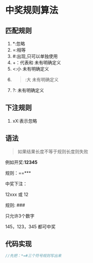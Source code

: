 # 中奖规则算法

## 匹配规则

1. *:忽略
2. =:相等
3. #:出现,只可以单独使用
4. +：代表和 未有明确定义
5. <:小 未有明确定义
6. >:大 未有明确定义
7. ?: 未有明确定义

## 下注规则

1. xX:表示忽略

## 语法

> 如果结果长度不等于规则长度则失败

例如开奖:**12345**

规则：==***

中奖下注：

12xxx 或 12

规则: ###

只允许3个数字

145，123，345 都可中奖

## 代码实现

```C#
//先把：*=#三个符号规则写出来

```